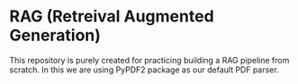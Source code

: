 # RAG (Retreival Augmented Generation)

This repository is purely created for practicing building a RAG pipeline 
from scratch.
In this we are using PyPDF2 package as our default PDF parser.
